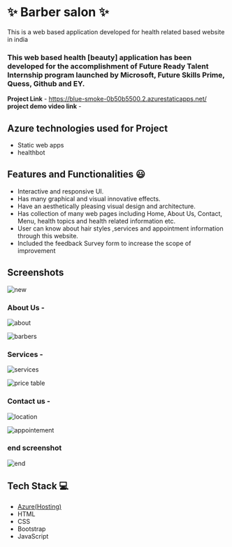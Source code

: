 
# ✨  Barber salon ✨

This is a web based application developed for health related based website in india

### This web based health [beauty] application has been developed for the accomplishment of Future Ready Talent Internship program launched by Microsoft, Future Skills Prime, Quess, Github and EY.


**Project Link** - https://blue-smoke-0b50b5500.2.azurestaticapps.net/
**project demo video link** - 

## Azure technologies used for Project

- Static web apps
- healthbot

## Features and Functionalities 😃

- Interactive and responsive UI.
- Has many graphical and visual innovative effects.
- Have an aesthetically pleasing visual design and architecture.
- Has collection of many web pages including Home, About Us, Contact, Menu, health topics and health related information etc.
- User can know about hair styles ,services and appointment information through this website.
- Included the feedback Survey form to increase the scope of improvement 

## Screenshots

![new](https://user-images.githubusercontent.com/117503741/204096617-54ef8d38-a085-47a8-a0eb-4e883021dcc9.png)

### About Us -

![about](https://user-images.githubusercontent.com/117503741/204092875-b16e26f6-68d0-4da5-b4b1-9e4e9f391329.png)

![barbers](https://user-images.githubusercontent.com/117503741/204093031-3febf5bc-8bfc-40ba-a419-c5e0a586c5dd.png)

### Services -

![services](https://user-images.githubusercontent.com/117503741/204093092-377e3346-80de-4a7a-bfef-76bffaa20ed5.png)

![price table](https://user-images.githubusercontent.com/117503741/204093486-0ee56873-3f41-43df-a585-7aa32e6494a5.png)

### Contact us -

![location](https://user-images.githubusercontent.com/117503741/204093435-11c0c67a-376d-461e-9288-b9b612ac747f.png)

![appointement](https://user-images.githubusercontent.com/117503741/204093464-8595c412-80dd-453a-9e9d-a2b5a5b37e57.png)

### end screenshot

![end](https://user-images.githubusercontent.com/117503741/204093497-168c2166-a0e9-44f6-9258-10ba39919d84.png)




## Tech Stack 💻

- [Azure(Hosting)](https://azure.microsoft.com/en-in/features/azure-portal/)
- HTML
- CSS
- Bootstrap
- JavaScript
